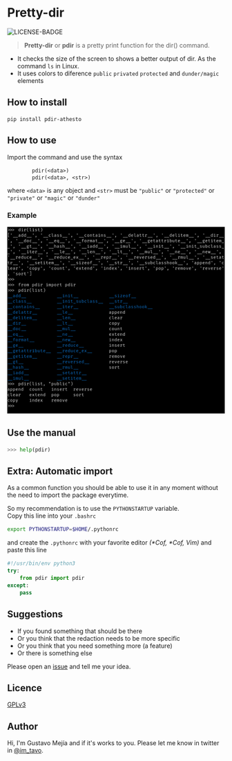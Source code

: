 # Pretty-dir
![LICENSE-BADGE]
 > __Pretty-dir__ or __pdir__ is a pretty print function for the dir() command.

 - It checks the size of the screen to shows a better output of dir.
As the command `ls` in Linux.
 - It uses colors to diference `public` `privated` `protected`
and `dunder/magic` elements

## How to install

```console
pip install pdir-athesto
```

## How to use
Import the command and use the syntax
```
        pdir(<data>)
        pdir(<data>, <str>)
```
where `<data>` is any object and `<str>` must be `"public"` or `"protected"` or
`"private"` or `"magic"` or `"dunder"`

### Example
![pdir vs dir][image_pdir]

## Use the manual

```python
>>> help(pdir)
```
## Extra: Automatic import

As a common function you should be able to use it in any moment
without the need to import the package everytime.

So my recommendation is to use the `PYTHONSTARTUP` variable.<br>
Copy this line into your `.bashrc`

```bash
export PYTHONSTARTUP=$HOME/.pythonrc
```

and create the `.pythonrc` with your favorite editor _(*Cof, *Cof, Vim)_ and
paste this line

```python
#!/usr/bin/env python3
try:
    from pdir import pdir
except:
    pass
```
## Suggestions
- If you found something that should be there
- Or you think that the redaction needs to be more specific
- Or you think that you need something more (a feature)
- Or there is something else

Please open an [issue][issues] and tell me your idea.

## Licence
[GPLv3](LICENSE)

## Author
Hi, I'm Gustavo Mejía and if it's works to you.
Please let me know in twitter in [@im_tavo].

<!--Links-->
[@im_tavo]: twitter.com/im_tavo
[issues]: https://github.com/Athesto/pretty-pdir/issues
[LICENSE-BADGE]: https://img.shields.io/github/license/athesto/pretty-pdir?color=red
[wikipedia]: https://wikipedia.org
[image_pdir]: assets/pdir_vs_dir_2.png
